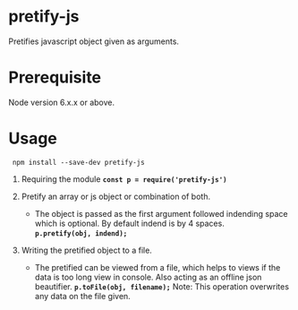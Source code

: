 # pretify-js

Pretifies javascript object given as arguments.

# Prerequisite
Node version 6.x.x or above.

# Usage

` npm install --save-dev pretify-js`

1. Requiring the module
	**`const p = require('pretify-js')`** 

2. Pretify an array or js object or combination of both.
    * The object is passed as the first argument followed indending space which is optional. By default indend is by 4 spaces.      
        **`p.pretify(obj, indend);`**

3. Writing the pretified object to a file.
    * The pretified can be viewed from a file, which helps to views if the data is too long view in console. Also acting as an offline json beautifier. 
    **`p.toFile(obj, filename);`** Note: This operation overwrites any data on the file given.
